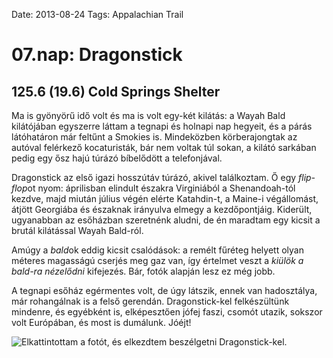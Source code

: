 Date: 2013-08-24
Tags: Appalachian Trail

# 07.nap: Dragonstick

## 125.6 (19.6) Cold Springs Shelter

Ma is gyönyörű idő volt és ma is volt egy-két kilátás: a Wayah Bald kilátójában egyszerre láttam a tegnapi és holnapi nap hegyeit, és a párás látóhatáron már feltűnt a Smokies is. Mindeközben körberajongtak az autóval felérkező kocaturisták, bár nem voltak túl sokan, a kilátó sarkában pedig egy ősz hajú túrázó bíbelődött a telefonjával.

Dragonstick az első igazi hosszútáv túrázó, akivel találkoztam. Ő egy *flip-flop*ot nyom: áprilisban elindult északra Virginiából a Shenandoah-tól kezdve, majd miután július végén elérte Katahdin-t, a Maine-i végállomást, átjött Georgiába és északnak irányulva elmegy a kezdőpontjáig. Kiderült, ugyanabban az esőházban szeretnénk aludni, de én maradtam egy kicsit a brutál kilátással Wayah Bald-ról.

Amúgy a *bald*ok eddig kicsit csalódások: a remélt fűréteg helyett olyan méteres magasságú cserjés meg gaz van, így értelmet veszt a *kiülök a bald-ra nézelődni* kifejezés. Bár, fotók alapján lesz ez még jobb.

A tegnapi esőház egérmentes volt, de úgy látszik, ennek van hadosztálya, már rohangálnak is a felső gerendán. Dragonstick-kel felkészültünk mindenre, és egyébként is, elképesztően jófej faszi, csomót utazik, sokszor volt Európában, és most is dumálunk. Jóéjt!

![Elkattintottam a fotót, és elkezdtem beszélgetni Dragonstick-kel.](https://lh3.googleusercontent.com/-WTWiota-PTU/UoU5s0QFFuI/AAAAAAAAIho/J738GPCqtdY/s1152-Ic42/20130824_141452.jpg)